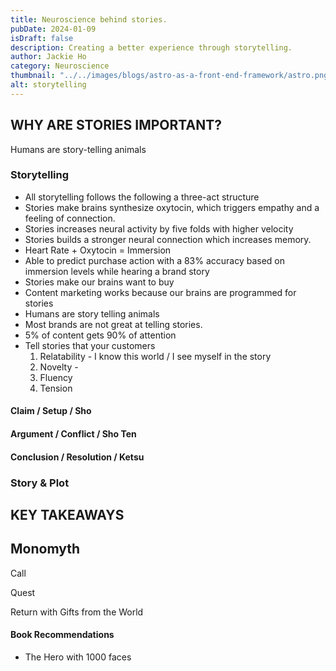 ```yaml
---
title: Neuroscience behind stories.
pubDate: 2024-01-09
isDraft: false
description: Creating a better experience through storytelling.
author: Jackie Ho
category: Neuroscience
thumbnail: "../../images/blogs/astro-as-a-front-end-framework/astro.png"
alt: storytelling
---
```


## WHY ARE STORIES IMPORTANT?
Humans are story-telling animals 


### Storytelling
- All storytelling follows the following a three-act structure
- Stories make brains synthesize oxytocin, which triggers empathy and a feeling of connection.
- Stories increases neural activity by five folds with higher velocity
- Stories builds a stronger neural connection which increases memory.
- Heart Rate + Oxytocin = Immersion
- Able to predict purchase action with a 83% accuracy based on immersion levels while hearing a brand story
- Stories make our brains want to buy
- Content marketing works because our brains are programmed for stories
- Humans are story telling animals
- Most brands are not great at telling stories.
- 5% of content gets 90% of attention
- Tell stories that your customers 
    1. Relatability - I know this world / I see myself in the story
    2. Novelty - 
    3. Fluency
    4. Tension

#### Claim / Setup / Sho


#### Argument / Conflict / Sho Ten


#### Conclusion / Resolution / Ketsu

### Story & Plot
## KEY TAKEAWAYS


## Monomyth
Call

Quest

Return with Gifts from the World

#### Book Recommendations
- The Hero with 1000 faces